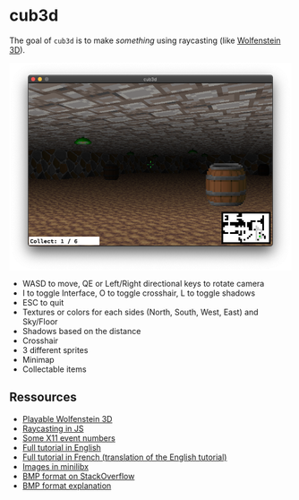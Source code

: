 # cub3d

The goal of ``cub3d`` is to make *something* using raycasting (like [Wolfenstein 3D](https://fr.wikipedia.org/wiki/Wolfenstein_3D)).

<img align="center" src="screenshot.png" alt="Screenshot of the game" />

* WASD to move, QE or Left/Right directional keys to rotate camera
* I to toggle Interface, O to toggle crosshair, L to toggle shadows
* ESC to quit
* Textures or colors for each sides (North, South, West, East) and Sky/Floor
* Shadows based on the distance
* Crosshair
* 3 different sprites
* Minimap
* Collectable items

## Ressources

* [Playable Wolfenstein 3D](http://users.atw.hu/wolf3d/)
* [Raycasting in JS](http://www.playfuljs.com/a-first-person-engine-in-265-lines/)
* [Some X11 event numbers](https://github.com/qst0/ft_libgfx)
* [Full tutorial in English](https://lodev.org/cgtutor/raycasting.html)
* [Full tutorial in French (translation of the English tutorial)](http://forums.mediabox.fr/wiki/tutoriaux/flashplatform/affichage/3d/raycasting)
* [Images in minilibx](https://github.com/keuhdall/images_example)
* [BMP format on StackOverflow](https://stackoverflow.com/questions/2654480/writing-bmp-image-in-pure-c-c-without-other-libraries)
* [BMP format explanation](https://web.archive.org/web/20080912171714/http://www.fortunecity.com/skyscraper/windows/364/bmpffrmt.html)
